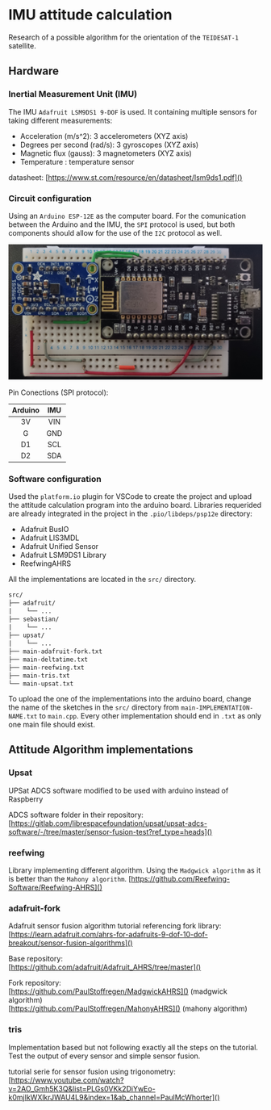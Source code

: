 # IMU attitude calculation

Research of a possible algorithm for the orientation of the `TEIDESAT-1` satellite.


## Hardware

### Inertial Measurement Unit (IMU)

The IMU `Adafruit LSM9DS1 9-DOF` is used. It containing multiple sensors for taking different measurements:  
- Acceleration (m/s^2): 3 accelerometers (XYZ axis)
- Degrees per second (rad/s): 3 gyroscopes (XYZ axis)
- Magnetic flux (gauss): 3 magnetometers (XYZ axis)
- Temperature : temperature sensor

datasheet: [https://www.st.com/resource/en/datasheet/lsm9ds1.pdf]()  

### Circuit configuration

Using an `Arduino ESP-12E` as the computer board. For the comunication between the Arduino and the IMU, the `SPI` protocol is used, but both components should allow for the use of the `I2C` protocol as well.

![circuit image](./img/circuit_image.jpg)

Pin Conections (SPI protocol):

|  Arduino  |   IMU   | 
|:---------:|:-------:|
|    3V     |   VIN   |
|    G      |   GND   |
|    D1     |   SCL   |
|    D2     |   SDA   |



### Software configuration

Used the `platform.io` plugin for VSCode to create the project and upload the attitude calculation program into the arduino board. Libraries requerided are already integrated in the project in the `.pio/libdeps/psp12e` directory:
- Adafruit BusIO
- Adafruit LIS3MDL
- Adafruit Unified Sensor
- Adafruit LSM9DS1 Library
- ReefwingAHRS

All the implementations are located in the `src/` directory. 

```
src/
├── adafruit/
|    └── ...
├── sebastian/
|    └── ...
├── upsat/
|    └── ...
├── main-adafruit-fork.txt
├── main-deltatime.txt
├── main-reefwing.txt
├── main-tris.txt
└── main-upsat.txt
```

To upload the one of the implementations into the arduino board, change the name of the sketches in the `src/` directory from `main-IMPLEMENTATION-NAME.txt` to `main.cpp`. Every other implementation should end in `.txt` as only one main file should exist.

## Attitude Algorithm implementations

### Upsat

UPSat ADCS software modified to be used with arduino instead of Raspberry

ADCS software folder in their repository:  
[https://gitlab.com/librespacefoundation/upsat/upsat-adcs-software/-/tree/master/sensor-fusion-test?ref_type=heads]()

### reefwing

Library implementing different algorithm. Using the `Madgwick algorithm` as it is better than the `Mahony algorithm`. 
[https://github.com/Reefwing-Software/Reefwing-AHRS]()

### adafruit-fork

Adafruit sensor fusion algorithm tutorial referencing fork library:  
[https://learn.adafruit.com/ahrs-for-adafruits-9-dof-10-dof-breakout/sensor-fusion-algorithms]()

Base repository:  
[https://github.com/adafruit/Adafruit_AHRS/tree/master]()

Fork repository:  
[https://github.com/PaulStoffregen/MadgwickAHRS]() (madgwick algorithm)  
[https://github.com/PaulStoffregen/MahonyAHRS]() (mahony algorithm)

### tris

Implementation based but not following exactly all the steps on the tutorial. Test the output of every sensor and simple sensor fusion.

tutorial serie for sensor fusion using trigonometry:  
[https://www.youtube.com/watch?v=2AO_Gmh5K3Q&list=PLGs0VKk2DiYwEo-k0mjIkWXlkrJWAU4L9&index=1&ab_channel=PaulMcWhorter]()